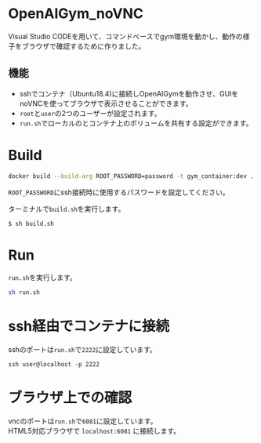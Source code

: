 # OpenAIGym_noVNC   
Visual Studio CODEを用いて、コマンドベースでgym環境を動かし、動作の様子をブラウザで確認するために作りました。  

## 機能
- sshでコンテナ（Ubuntu18.4)に接続しOpenAIGymを動作させ、GUIをnoVNCを使ってブラウザで表示させることができます。
- `root`と`user`の2つのユーザーが設定されます。  
- `run.sh`でローカルのとコンテナ上のボリュームを共有する設定ができます。  

# Build
```bash:build.sh
docker build --build-arg ROOT_PASSWORD=password -t gym_container:dev .
```  

`ROOT_PASSWORD`にssh接続時に使用するパスワードを設定してください。  

ターミナルで`build.sh`を実行します。  
```bash
$ sh build.sh
```

# Run
`run.sh`を実行します。  
```bash
sh run.sh
```

# ssh経由でコンテナに接続
sshのポートは`run.sh`で`2222`に設定しています。  
```bash:sshで接続
ssh user@localhost -p 2222
```
# ブラウザ上での確認
vncのポートは`run.sh`で`6081`に設定しています。  
HTML5対応ブラウザで `localhost:6081` に接続します。
